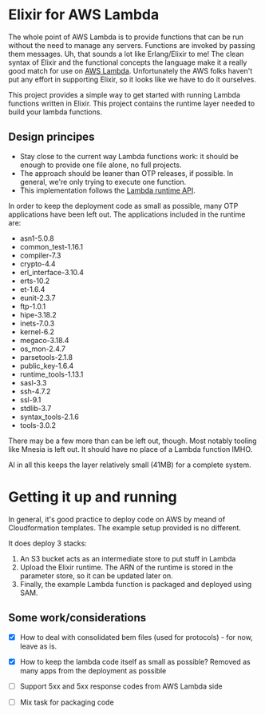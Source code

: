 # Elixir for AWS Lambda

The whole point of AWS Lambda is to provide functions that can be run without the need to manage any servers. Functions are invoked by passing them messages. Uh, that sounds a lot like Erlang/Elixir to me! The clean syntax of Elixir and the functional concepts the language  make it a really good match for use on [AWS Lambda](https://aws.amazon.com/lambda/). Unfortunately the AWS folks haven't put any effort in supporting Elixir, so it looks like we have to do it ourselves.

This project provides a simple way to get started with running Lambda functions written in Elixir. This project contains the runtime layer needed to build your lambda functions.

## Design principes

- Stay close to the current way Lambda functions work: it should be enough to provide one file alone, no full projects.
- The approach should be leaner than OTP releases, if possible. In general, we're only trying to execute one function.
- This implementation follows the [Lambda runtime API](https://docs.aws.amazon.com/lambda/latest/dg/runtimes-api.html).

In order to keep the deployment code as small as possible, many OTP applications have been left out.
The applications included in the runtime are:

 * asn1-5.0.8
 * common_test-1.16.1
 * compiler-7.3
 * crypto-4.4
 * erl_interface-3.10.4
 * erts-10.2
 * et-1.6.4
 * eunit-2.3.7
 * ftp-1.0.1
 * hipe-3.18.2
 * inets-7.0.3
 * kernel-6.2
 * megaco-3.18.4
 * os_mon-2.4.7
 * parsetools-2.1.8
 * public_key-1.6.4
 * runtime_tools-1.13.1
 * sasl-3.3
 * ssh-4.7.2
 * ssl-9.1
 * stdlib-3.7
 * syntax_tools-2.1.6
 * tools-3.0.2

There may be a few more than can be left out, though. Most notably tooling like Mnesia is left out. It should have no place of a Lambda function IMHO.

Al in all this keeps the layer relatively small (41MB) for a complete system.


# Getting it up and running

In general, it's good practice to deploy code on AWS by meand of Cloudformation templates. The example setup provided is
no different.

It does deploy 3 stacks:

 1. An S3 bucket acts as an intermediate store to put stuff in Lambda
 2. Upload the Elixir runtime. The ARN of the runtime is stored in the parameter store, so it can be updated later on.
 3. Finally, the example Lambda function is packaged and deployed using SAM.

## Some work/considerations

- [X] How to deal with consolidated bem files (used for protocols) - for now, leave as is.
- [X] How to keep the lambda code itself as small as possible? Removed as many apps from the deployment as possible
- [ ] Support 5xx and 5xx response codes from AWS Lambda side
- [ ] Mix task for packaging code

